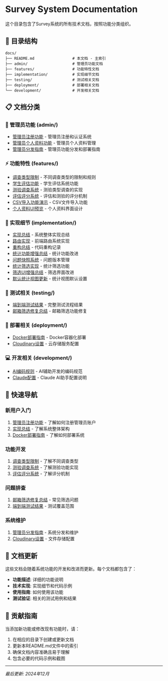 # Survey System Documentation

这个目录包含了Survey系统的所有技术文档，按照功能分类组织。

## 📁 目录结构

```
docs/
├── README.md                 # 本文档 - 主索引
├── admin/                    # 管理员功能文档
├── features/                 # 功能特性文档
├── implementation/           # 实现细节文档
├── testing/                  # 测试相关文档
├── deployment/               # 部署相关文档
└── development/              # 开发相关文档
```

## 📋 文档分类

### 🔐 管理员功能 (admin/)

- [管理员注册功能](./admin/ADMIN_REGISTRATION_FEATURE.md) - 管理员注册和认证系统
- [管理员个人资料功能](./admin/ADMIN_PROFILE_FEATURE.md) - 管理员个人资料管理
- [管理员分发指南](./admin/ADMIN_DISTRIBUTION_GUIDE.md) - 管理员功能分发和部署指南

### ⚡ 功能特性 (features/)

- [调查类型限制](./features/SURVEY_TYPE_RESTRICTIONS.md) - 不同调查类型的限制和规则
- [学生评估功能](./features/STUDENT_ASSESSMENT_FEATURES.md) - 学生评估系统功能
- [测验调查系统](./features/QUIZ_SURVEY_SYSTEM.md) - 测验类型调查的实现
- [评估评分系统](./features/ASSESSMENT_SCORING_SYSTEM.md) - 评估和测验的评分机制
- [CSV导入功能演示](./features/CSV_IMPORT_FEATURE_DEMO.md) - CSV文件导入功能
- [个人资料UI预览](./features/PROFILE_UI_PREVIEW.md) - 个人资料界面设计

### 🔧 实现细节 (implementation/)

- [实现总结](./implementation/IMPLEMENTATION_SUMMARY.md) - 系统整体实现总结
- [路由实现](./implementation/ROUTING_IMPLEMENTATION.md) - 前端路由系统实现
- [重构总结](./implementation/REFACTORING_SUMMARY.md) - 代码重构记录
- [统计功能增强总结](./implementation/STATISTICS_ENHANCEMENT_SUMMARY.md) - 统计功能改进
- [问题快照系统](./implementation/QUESTION_SNAPSHOT_SYSTEM.md) - 问题版本管理
- [统计筛选实现](./implementation/STATISTICS_FILTER_IMPLEMENTATION.md) - 统计筛选功能
- [筛选UI增强总结](./implementation/FILTER_UI_ENHANCEMENT_SUMMARY.md) - 筛选界面改进
- [默认统计视图更新](./implementation/DEFAULT_STATS_VIEW_UPDATE.md) - 统计视图默认设置

### 🧪 测试相关 (testing/)

- [端到端测试结果](./testing/END_TO_END_TEST_RESULTS.md) - 完整测试流程结果
- [邮箱筛选修复总结](./testing/EMAIL_FILTER_FIX_SUMMARY.md) - 邮箱筛选功能修复

### 🚀 部署相关 (deployment/)

- [Docker部署指南](./deployment/DOCKER_README.md) - Docker容器化部署
- [Cloudinary设置](./deployment/CLOUDINARY_SETUP.md) - 云存储服务配置

### 💻 开发相关 (development/)

- [AI编码规则](./development/AI_CODING_RULES.md) - AI辅助开发的编码规范
- [Claude配置](./development/CLAUDE.md) - Claude AI助手配置说明

## 📖 快速导航

### 新用户入门

1. [管理员注册功能](./admin/ADMIN_REGISTRATION_FEATURE.md) - 了解如何注册管理员账户
2. [实现总结](./implementation/IMPLEMENTATION_SUMMARY.md) - 了解系统整体架构
3. [Docker部署指南](./deployment/DOCKER_README.md) - 了解如何部署系统

### 功能开发

1. [调查类型限制](./features/SURVEY_TYPE_RESTRICTIONS.md) - 了解不同调查类型
2. [测验调查系统](./features/QUIZ_SURVEY_SYSTEM.md) - 了解测验功能实现
3. [评估评分系统](./features/ASSESSMENT_SCORING_SYSTEM.md) - 了解评分机制

### 问题排查

1. [邮箱筛选修复总结](./testing/EMAIL_FILTER_FIX_SUMMARY.md) - 常见筛选问题
2. [端到端测试结果](./testing/END_TO_END_TEST_RESULTS.md) - 测试覆盖范围

### 系统维护

1. [管理员分发指南](./admin/ADMIN_DISTRIBUTION_GUIDE.md) - 系统分发和维护
2. [Cloudinary设置](./deployment/CLOUDINARY_SETUP.md) - 文件存储配置

## 🔄 文档更新

这些文档会随着系统功能的开发和改进而更新。每个文档都包含了：

- **功能描述**: 详细的功能说明
- **技术实现**: 实现细节和代码示例
- **使用指南**: 如何使用该功能
- **测试验证**: 相关的测试用例和结果

## 📝 贡献指南

当添加新功能或修改现有功能时，请：

1. 在相应的目录下创建或更新文档
2. 更新本README.md文件中的索引
3. 确保文档内容准确且易于理解
4. 包含必要的代码示例和截图

---

_最后更新: 2024年12月_
